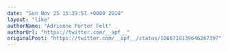 ```yaml
---
date: "Sun Nov 25 15:39:57 +0000 2018"
layout: "like"
authorName: "Adrienne Porter Felt"
authorUrl: "https://twitter.com/__apf__"
originalPost: "https://twitter.com/__apf__/status/1066718139646267397"
---
```

